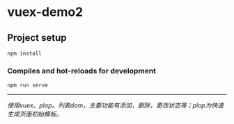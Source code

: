 # vuex-demo2

## Project setup
```
npm install
```

### Compiles and hot-reloads for development
```
npm run serve
```

---

*使用vuex、plop。列表dom，主要功能有添加，删除，更改状态等；plop为快速生成页面初始模板。*

